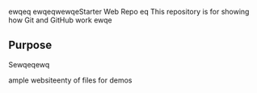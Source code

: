 ewqeq 
ewqeqwewqeStarter Web Repo
eq
This repository is for showing how Git and GitHub work
ewqe
## Purpose

Sewqeqewq


ample websiteenty of files for demos

